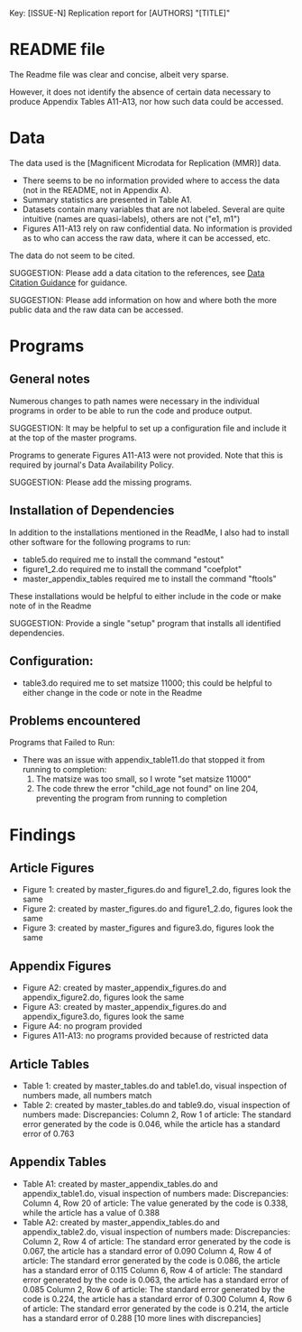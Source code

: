 Key: [ISSUE-N]
Replication report for [AUTHORS] "[TITLE]"

# README file
The Readme file was clear and concise, albeit very sparse.

However, it does not identify the absence of certain data necessary to produce Appendix Tables A11-A13, 
nor how such data could be accessed.

# Data
The data used is the [Magnificent Microdata for Replication (MMR)] data.
- There seems to be no information provided where to access the data (not in the README, not in Appendix A).
- Summary statistics are presented in Table A1.
- Datasets contain many variables that are not labeled. Several are quite intuitive (names are quasi-labels), others are not ("e1, m1")
- Figures A11-A13 rely on raw confidential data. No information is provided as to who can access the raw data, 
where it can be accessed, etc.

The data do not seem to be cited. 

SUGGESTION: Please add a data citation to the references, see [Data Citation Guidance](Data_citation_guidance.md) for guidance.

SUGGESTION: Please add information on how and where both the more public data and the raw data can be accessed.


# Programs

## General notes
Numerous changes to path names were necessary in the individual programs in order to be able to run the code and produce output.

SUGGESTION: It may be helpful to set up a configuration file and include it at the top of the master programs.

Programs to generate Figures A11-A13 were not provided. Note that this is required by journal's Data Availability Policy.

SUGGESTION: Please add the missing programs.


## Installation of Dependencies

In addition to the installations mentioned in the ReadMe, I also had to install other software for the following programs to run:

- table5.do required me to install the command "estout"
- figure1_2.do required me to install the command "coefplot"
- master_appendix_tables required me to install the command "ftools"

These installations would be helpful to either include in the code or make note of in the Readme

SUGGESTION: Provide a single "setup" program that installs all identified dependencies.

## Configuration:

- table3.do required me to set matsize 11000; this could be helpful to either change in the code or note in the Readme

## Problems encountered
Programs that Failed to Run:
- There was an issue with appendix_table11.do that stopped it from running to completion:
	1. The matsize was too small, so I wrote "set matsize 11000"
	2. The code threw the error "child_age not found" on line 204, preventing the program from running to completion

# Findings

## Article Figures
- Figure 1: created by master_figures.do and figure1_2.do, figures look the same
- Figure 2: created by master_figures.do and figure1_2.do, figures look the same
- Figure 3: created by master_figures and figure3.do, figures look the same

## Appendix Figures
- Figure A2: created by master_appendix_figures.do and appendix_figure2.do, figures look the same
- Figure A3: created by master_appendix_figures.do and appendix_figure3.do, figures look the same
- Figure A4: no program provided
- Figures A11-A13: no programs provided because of restricted data

## Article Tables
- Table 1: created by master_tables.do and table1.do, visual inspection of numbers made, all numbers match
- Table 2: created by master_tables.do and table9.do, visual inspection of numbers made:
	Discrepancies:
		Column 2, Row 1 of article: The standard error generated by the code is 0.046, while the article has a standard error of 0.763

## Appendix Tables
- Table A1: created by master_appendix_tables.do and appendix_table1.do, visual inspection of numbers made:
	Discrepancies:
		Column 4, Row 20 of article: The value generated by the code is 0.338, while the article has a value of 0.388
- Table A2: created by master_appendix_tables.do and appendix_table2.do, visual inspection of numbers made:
	Discrepancies:
		Column 2, Row 4 of article: The standard error generated by the code is 0.067, the article has a standard error of 0.090
		Column 4, Row 4 of article: The standard error generated by the code is 0.086, the article has a standard error of 0.115
		Column 6, Row 4 of article: The standard error generated by the code is 0.063, the article has a standard error of 0.085
		Column 2, Row 6 of article: The standard error generated by the code is 0.224, the article has a standard error of 0.300
		Column 4, Row 6 of article: The standard error generated by the code is 0.214, the article has a standard error of 0.288
		[10 more lines with discrepancies]
